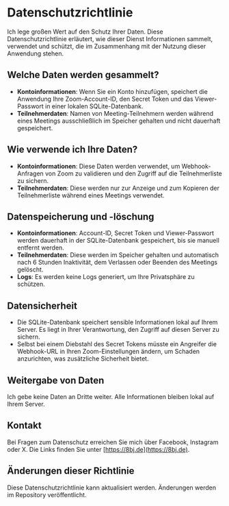 # Datenschutzrichtlinie

Ich lege großen Wert auf den Schutz Ihrer Daten. Diese Datenschutzrichtlinie erläutert, wie dieser Dienst Informationen sammelt, verwendet und schützt, die im Zusammenhang mit der Nutzung dieser Anwendung stehen.

## Welche Daten werden gesammelt?

- **Kontoinformationen**: Wenn Sie ein Konto hinzufügen, speichert die Anwendung Ihre Zoom-Account-ID, den Secret Token und das Viewer-Passwort in einer lokalen SQLite-Datenbank.
- **Teilnehmerdaten**: Namen von Meeting-Teilnehmern werden während eines Meetings ausschließlich im Speicher gehalten und nicht dauerhaft gespeichert.

## Wie verwende ich Ihre Daten?

- **Kontoinformationen**: Diese Daten werden verwendet, um Webhook-Anfragen von Zoom zu validieren und den Zugriff auf die Teilnehmerliste zu sichern.
- **Teilnehmerdaten**: Diese werden nur zur Anzeige und zum Kopieren der Teilnehmerliste während eines Meetings verwendet.

## Datenspeicherung und -löschung

- **Kontoinformationen**: Account-ID, Secret Token und Viewer-Passwort werden dauerhaft in der SQLite-Datenbank gespeichert, bis sie manuell entfernt werden.
- **Teilnehmerdaten**: Diese werden im Speicher gehalten und automatisch nach 6 Stunden Inaktivität, dem Verlassen oder Beenden des Meetings gelöscht.
- **Logs**: Es werden keine Logs generiert, um Ihre Privatsphäre zu schützen.

## Datensicherheit

- Die SQLite-Datenbank speichert sensible Informationen lokal auf Ihrem Server. Es liegt in Ihrer Verantwortung, den Zugriff auf diesen Server zu sichern.
- Selbst bei einem Diebstahl des Secret Tokens müsste ein Angreifer die Webhook-URL in Ihren Zoom-Einstellungen ändern, um Schaden anzurichten, was zusätzliche Sicherheit bietet.

## Weitergabe von Daten

Ich gebe keine Daten an Dritte weiter. Alle Informationen bleiben lokal auf Ihrem Server.

## Kontakt

Bei Fragen zum Datenschutz erreichen Sie mich über Facebook, Instagram oder X. Die Links finden Sie unter [https://8bj.de](https://8bj.de).

## Änderungen dieser Richtlinie

Diese Datenschutzrichtlinie kann aktualisiert werden. Änderungen werden im Repository veröffentlicht.
